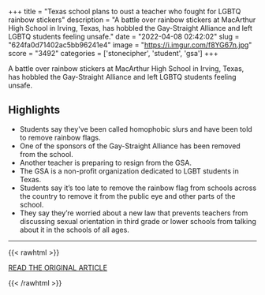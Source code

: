 +++
title = "Texas school plans to oust a teacher who fought for LGBTQ rainbow stickers"
description = "A battle over rainbow stickers at MacArthur High School in Irving, Texas, has hobbled the Gay-Straight Alliance and left LGBTQ students feeling unsafe."
date = "2022-04-08 02:42:02"
slug = "624fa0d71402ac5bb96241e4"
image = "https://i.imgur.com/f8YG67n.jpg"
score = "3492"
categories = ['stonecipher', 'student', 'gsa']
+++

A battle over rainbow stickers at MacArthur High School in Irving, Texas, has hobbled the Gay-Straight Alliance and left LGBTQ students feeling unsafe.

## Highlights

- Students say they've been called homophobic slurs and have been told to remove rainbow flags.
- One of the sponsors of the Gay-Straight Alliance has been removed from the school.
- Another teacher is preparing to resign from the GSA.
- The GSA is a non-profit organization dedicated to LGBT students in Texas.
- Students say it’s too late to remove the rainbow flag from schools across the country to remove it from the public eye and other parts of the school.
- They say they’re worried about a new law that prevents teachers from discussing sexual orientation in third grade or lower schools from talking about it in the schools of all ages.

---

{{< rawhtml >}}
  <p class="article-category">
    <a target="_blank" href="https://www.nbcnews.com/news/us-news/lgbtq-students-texas-school-rainbow-stickers-rcna23208">READ THE ORIGINAL ARTICLE</a>
  </p>
{{< /rawhtml >}}
